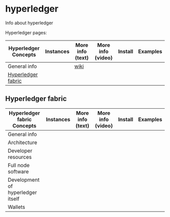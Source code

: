 # hyperledger
Info about hyperledger


Hyperledger pages:

 
| Hyperledger Concepts             | Instances                | More info (text) | More info (video) |   Install  |  Examples |
| ---------------                  |  ---------               | ---------       | ---------          | ---------  |  -------- | 
| General info                     |                          | [wiki]
| [Hyperledger fabric]

[wiki]: https://wiki.hyperledger.org

[Hyperledger fabric]: #hyperledger-fabric



## Hyperledger fabric
| Hyperledger fabric Concepts      | Instances            | More info (text) | More info (video) |   Install  |  Examples |
| ---------------                  |  ---------               | ---------       | ---------          | ---------  |  -------- | 
| General info                     | 
| Architecture                     | 
| Developer resources              | 
| Full node software               | 
| Development of hyperledger itself| 
| Wallets
 


